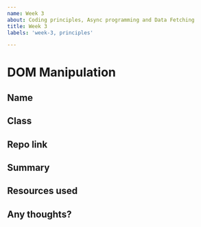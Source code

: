 ```yaml
---
name: Week 3
about: Coding principles, Async programming and Data Fetching
title: Week 3
labels: 'week-3, principles'

---
```


# DOM Manipulation

## Name
<!-- Add your name here-->

## Class
<!-- Add your class (tech-x) here -->

## Repo link
<!-- Include a link to your repository or wiki with research-->

## Summary
<!-- A summary of what you did. What progress did you make? -->

## Resources used
<!-- What resources did you use? -->

## Any thoughts?
<!-- Let us know what you thought of the homework, and give us any feedback. What parts did you find difficult? -->